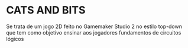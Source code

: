 # CATS AND BITS
Se trata de um jogo 2D feito no Gamemaker Studio 2 no estilo top-down que tem como objetivo ensinar aos jogadores fundamentos de circuitos lógicos
